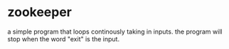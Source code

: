# zookeeper
 a simple program that loops continously taking in inputs. the program will stop when the word "exit" is the input.
